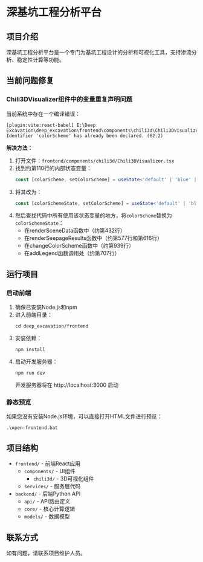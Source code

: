 # 深基坑工程分析平台

## 项目介绍

深基坑工程分析平台是一个专门为基坑工程设计的分析和可视化工具，支持渗流分析、稳定性计算等功能。

## 当前问题修复

### Chili3DVisualizer组件中的变量重复声明问题

当前系统中存在一个编译错误：

```
[plugin:vite:react-babel] E:\Deep Excavation\deep_excavation\frontend\components\chili3d\Chili3DVisualizer.tsx: Identifier 'colorScheme' has already been declared. (62:2)
```

**解决方法：**

1. 打开文件：`frontend/components/chili3d/Chili3DVisualizer.tsx`
2. 找到约第110行的内部状态变量：
   ```typescript
   const [colorScheme, setColorScheme] = useState<'default' | 'blue' | 'rainbow' | 'terrain'>('default');
   ```
3. 将其改为：
   ```typescript
   const [colorSchemeState, setColorScheme] = useState<'default' | 'blue' | 'rainbow' | 'terrain'>('default');
   ```
4. 然后查找代码中所有使用该状态变量的地方，将`colorScheme`替换为`colorSchemeState`：
   - 在renderSceneData函数中（约第432行）
   - 在renderSeepageResults函数中（约第577行和第616行）
   - 在changeColorScheme函数中（约第939行）
   - 在addLegend函数调用处（约第707行）

## 运行项目

### 启动前端

1. 确保已安装Node.js和npm
2. 进入前端目录：
   ```
   cd deep_excavation/frontend
   ```
3. 安装依赖：
   ```
   npm install
   ```
4. 启动开发服务器：
   ```
   npm run dev
   ```
   开发服务器将在 http://localhost:3000 启动

### 静态预览

如果您没有安装Node.js环境，可以直接打开HTML文件进行预览：
```
.\open-frontend.bat
```

## 项目结构

- `frontend/` - 前端React应用
  - `components/` - UI组件
    - `chili3d/` - 3D可视化组件
  - `services/` - 服务层代码
- `backend/` - 后端Python API
  - `api/` - API路由定义
  - `core/` - 核心计算逻辑
  - `models/` - 数据模型

## 联系方式

如有问题，请联系项目维护人员。 